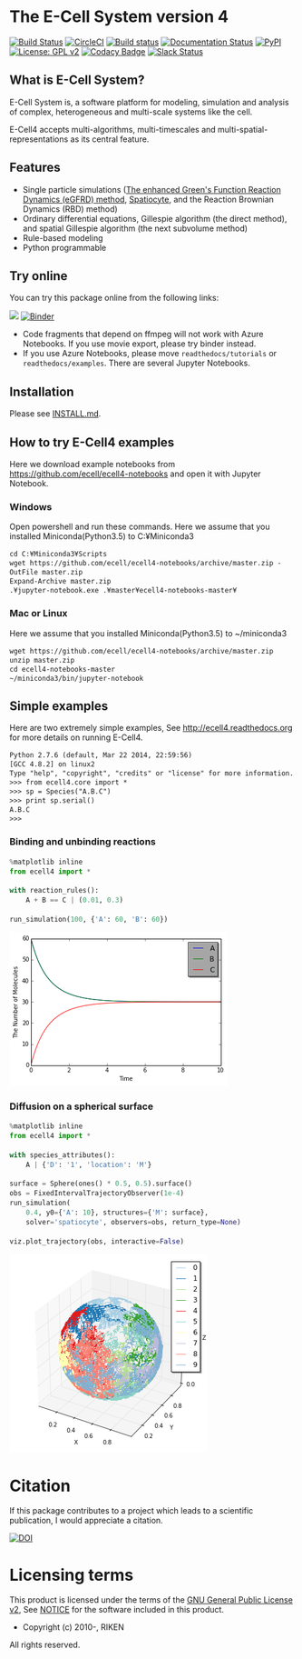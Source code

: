The E-Cell System version 4
=======================

[![Build Status](https://travis-ci.org/ecell/ecell4.svg?branch=develop)](https://travis-ci.org/ecell/ecell4)
[![CircleCI](https://circleci.com/gh/ecell/ecell4.svg?style=svg)](https://circleci.com/gh/ecell/ecell4)
[![Build status](https://ci.appveyor.com/api/projects/status/github/ecell/ecell4?svg=true)](https://ci.appveyor.com/project/kaizu/ecell4)
[![Documentation Status](https://readthedocs.org/projects/ecell4/badge/?version=latest)](http://ecell4.readthedocs.org/en/latest/?badge=latest)
[![PyPI](https://img.shields.io/pypi/v/ecell.svg)](https://pypi.python.org/pypi/ecell)
[![License: GPL v2](https://img.shields.io/badge/license-GPL%20v2-blue.svg)](https://github.com/ecell/ecell4/blob/master/licenses/LICENSE)
[![Codacy Badge](https://api.codacy.com/project/badge/Grade/87e076986e354b508f66af0a0ca3373d)](https://www.codacy.com/app/ecell/ecell4?utm_source=github.com&amp;utm_medium=referral&amp;utm_content=ecell/ecell4&amp;utm_campaign=Badge_Grade)
[![Slack Status](https://img.shields.io/badge/chat-on%20slack-50baa6.svg)](https://ecell-project.herokuapp.com/)
<!---[![Slack Status](https://ecell-project.herokuapp.com/badge.svg)](https://ecell-project.herokuapp.com/)--->

What is E-Cell System?
----------------------

E-Cell System is, a software platform for modeling, simulation and analysis of complex, heterogeneous and multi-scale systems like the cell.

E-Cell4 accepts multi-algorithms, multi-timescales and multi-spatial-representations as its central feature.

Features
--------

- Single particle simulations ([The enhanced Green's Function Reaction Dynamics (eGFRD) method](http://gfrd.org), [Spatiocyte](http://spatiocyte.org), and the Reaction Brownian Dynamics (RBD) method)
- Ordinary differential equations, Gillespie algorithm (the direct method), and spatial Gillespie algorithm (the next subvolume method)
- Rule-based modeling
- Python programmable

Try online
----------

You can try this package online from the following links:

<a href="https://notebooks.azure.com/import/gh/ecell/ecell4"><img src="https://notebooks.azure.com/launch.png" /></a>
[![Binder](http://mybinder.org/badge.svg)](http://beta.mybinder.org/v2/gh/ecell/ecell4-notebooks/master)

- Code fragments that depend on ffmpeg will not work with Azure Notebooks. If you use movie export, please try binder instead.
- If you use Azure Notebooks, please move `readthedocs/tutorials` or `readthedocs/examples`. There are several Jupyter Notebooks.

Installation
-------------

Please see [INSTALL.md](https://github.com/ecell/ecell4/blob/master/INSTALL.md).

How to try E-Cell4 examples
---------------------------
Here we download example notebooks from https://github.com/ecell/ecell4-notebooks and open it with Jupyter Notebook.

### Windows
Open powershell and run these commands.
Here we assume that you installed Miniconda(Python3.5) to C:¥Miniconda3

```shell
cd C:¥Miniconda3¥Scripts
wget https://github.com/ecell/ecell4-notebooks/archive/master.zip -OutFile master.zip
Expand-Archive master.zip
.¥jupyter-notebook.exe .¥master¥ecell4-notebooks-master¥
```

### Mac or Linux
Here we assume that you installed Miniconda(Python3.5) to ~/miniconda3

```shell
wget https://github.com/ecell/ecell4-notebooks/archive/master.zip
unzip master.zip
cd ecell4-notebooks-master
~/miniconda3/bin/jupyter-notebook
```

Simple examples
---------------

Here are two extremely simple examples, See http://ecell4.readthedocs.org for more details on running E-Cell4.

```
Python 2.7.6 (default, Mar 22 2014, 22:59:56)
[GCC 4.8.2] on linux2
Type "help", "copyright", "credits" or "license" for more information.
>>> from ecell4.core import *
>>> sp = Species("A.B.C")
>>> print sp.serial()
A.B.C
>>>
```

### Binding and unbinding reactions

```python
%matplotlib inline
from ecell4 import *

with reaction_rules():
    A + B == C | (0.01, 0.3)

run_simulation(100, {'A': 60, 'B': 60})
```

![png](./readthedocs/images/output_7_0.png)

### Diffusion on a spherical surface

```python
%matplotlib inline
from ecell4 import *

with species_attributes():
    A | {'D': '1', 'location': 'M'}

surface = Sphere(ones() * 0.5, 0.5).surface()
obs = FixedIntervalTrajectoryObserver(1e-4)
run_simulation(
    0.4, y0={'A': 10}, structures={'M': surface},
    solver='spatiocyte', observers=obs, return_type=None)

viz.plot_trajectory(obs, interactive=False)
```

![png](./readthedocs/images/hairball.png)

Citation
========

If this package contributes to a project which leads to a scientific publication, I would appreciate a citation.

[![DOI](https://zenodo.org/badge/6348303.svg)](https://zenodo.org/badge/latestdoi/6348303)

Licensing terms
===============

This product is licensed under the terms of the [GNU General Public License v2](https://github.com/ecell/ecell4/blob/master/licenses/LICENSE),
See [NOTICE](https://github.com/ecell/ecell4/blob/master/licenses/NOTICE.txt) for the software included in this product.

- Copyright (c) 2010-, RIKEN

All rights reserved.

